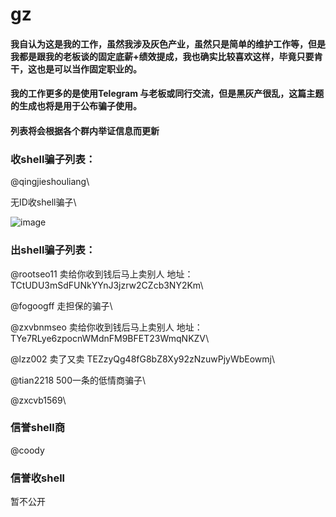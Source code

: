 # gz

#### 我自认为这是我的工作，虽然我涉及灰色产业，虽然只是简单的维护工作等，但是我都是跟我的老板谈的固定底薪+绩效提成，我也确实比较喜欢这样，毕竟只要肯干，这也是可以当作固定职业的。
#### 我的工作更多的是使用Telegram 与老板或同行交流，但是黑灰产很乱，这篇主题的生成也将是用于公布骗子使用。
#### 列表将会根据各个群内举证信息而更新

### 收shell骗子列表：
@qingjieshouliang\\

无ID收shell骗子\\

![image](https://github.com/hcsmall/gz/assets/139908133/6ad2bcc2-dbef-4a14-83fd-3bc3815498c7)



### 出shell骗子列表：
@rootseo11  卖给你收到钱后马上卖别人    地址：TCtUDU3mSdFUNkYYnJ3jzrw2CZcb3NY2Km\\

@fogoogff   走担保的骗子\\

@zxvbnmseo   卖给你收到钱后马上卖别人  地址：TYe7RLye6zpocnWMdnFM9BFET23WmqNKZV\\

@lzz002   卖了又卖  TEZzyQg48fG8bZ8Xy92zNzuwPjyWbEowmj\\

@tian2218     500一条的低情商骗子\\

@zxcvb1569\\


### 信誉shell商
@coody

### 信誉收shell
暂不公开
